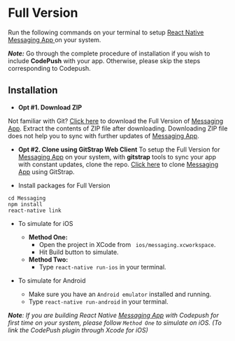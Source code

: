 # Full Version

Run the following commands on your terminal to setup [React Native Messaging App ](http://market.nativebase.io/view/react-native-messaging-app-with-backend) on your system.

_**Note:**_ Go through the complete procedure of installation if you wish to include **CodePush** with your app. Otherwise, please skip the steps corresponding to Codepush.

## Installation

* **Opt #1. Download ZIP**

Not familiar with Git?
[Click here](http://gitstrap.com/strapmobile/MessagingApp-with-backend-integration/repository/archive.zip) to download the Full Version of [Messaging App](http://market.nativebase.io/view/react-native-messaging-app-with-backend).
Extract the contents of ZIP file after downloading.
Downloading ZIP file does not help you to sync with further updates of [Messaging App](http://market.nativebase.io/view/react-native-messaging-app-with-backend).

* **Opt #2. Clone using GitStrap Web Client**
To setup the Full Version for [Messaging App](http://market.nativebase.io/view/react-native-messaging-app-with-backend) on your system, with **gitstrap** tools to sync your app with constant updates, clone the repo.
[Click here](./gitstrap-tools.md) to clone [Messaging App](http://market.nativebase.io/view/react-native-messaging-app-with-backend) using GitStrap.

* Install packages for Full Version
```
cd Messaging
npm install
react-native link
```

* To simulate for iOS
  * **Method One:**
    * Open the project in XCode from ``` ios/messaging.xcworkspace```.
    * Hit Build button to simulate.
  * **Method Two:**
    * Type ``` react-native run-ios ``` in your terminal.

* To simulate for Android
  * Make sure you have an ``` Android emulator ``` installed and running.
  * Type ``` react-native run-android ``` in your terminal.

_**Note**: If you are building React Native [Messaging App](http://market.nativebase.io/view/react-native-messaging-app-with-backend)  with Codepush for first time on your system, please follow ``` Method One ``` to simulate on iOS. (To link the CodePush plugin through Xcode for iOS)_
